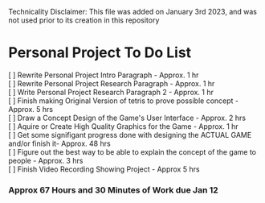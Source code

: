 Technicality Disclaimer: This file was added on January 3rd 2023, and was not used prior to its creation in this repository

# Personal Project To Do List
[ ] Rewrite Personal Project Intro Paragraph - Approx. 1 hr</br>
[ ] Rewrite Personal Project Research Paragraph - Approx. 1 hr</br>
[ ] Write Personal Project Research Paragraph 2 - Approx. 1 hr</br>
[ ] Finish making Original Version of tetris to prove possible concept - Approx. 5 hrs</br>
[ ] Draw a Concept Design of the Game's User Interface - Approx. 2 hrs</br>
[ ] Aquire or Create High Quality Graphics for the Game - Approx. 1 hr</br>
[ ] Get some signifigant progress done with designing the ACTUAL GAME and/or finish it- Approx. 48 hrs</br>
[ ] Figure out the best way to be able to explain the concept of the game to people - Approx. 3 hrs</br>
[ ] Finish Video Recording Showing Project - Approx 5 hrs</br>

### Approx 67 Hours and 30 Minutes of Work due Jan 12